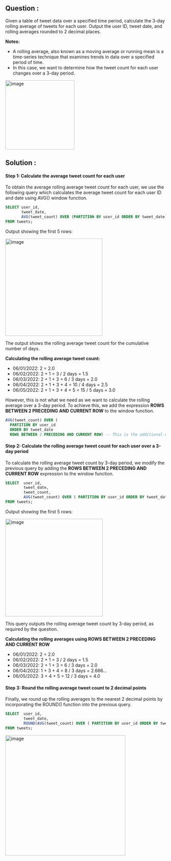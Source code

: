 ## Question :
Given a table of tweet data over a specified time period, calculate the 3-day rolling average of tweets for each user. 
Output the user ID, tweet date, and rolling averages rounded to 2 decimal places.

**Notes:**

- A rolling average, also known as a moving average or running mean is a time-series technique that examines trends in data over
  a specified period of time.
- In this case, we want to determine how the tweet count for each user changes over a 3-day period.

<img width="217" alt="image" src="https://github.com/Sary332/SQL-Code-Practice/assets/110008177/6678de90-59e3-4b03-bc68-fb14a3a9f87e">

## Solution :
#### Step 1: Calculate the average tweet count for each user
To obtain the average rolling average tweet count for each user, we use the following query which calculates the average 
tweet count for each user ID and date using AVG() window function.
```sql
SELECT user_id,
       tweet_date,
       AVG(tweet_count) OVER (PARTITION BY user_id ORDER BY tweet_date) AS rolling_avg_3d 
FROM tweets;
```
Output showing the first 5 rows:

<img width="305" alt="image" src="https://github.com/Sary332/SQL-Code-Practice/assets/110008177/3d36f43d-496d-490a-8a7f-cbd1258c8d8b">

The output shows the rolling average tweet count for the cumulative number of days.

**Calculating the rolling average tweet count:**
- 06/01/2022: 2 = 2.0
- 06/02/2022: 2 + 1 = 3 / 2 days = 1.5
- 06/03/2022: 2 + 1 + 3 = 6 / 3 days = 2.0
- 06/04/2022: 2 + 1 + 3 + 4 = 10 / 4 days = 2.5
- 06/05/2022: 2 + 1 + 3 + 4 + 5 = 15 / 5 days = 3.0
  
However, this is not what we need as we want to calculate the rolling average over a 3-day period. To achieve this, we add
the expression **ROWS BETWEEN 2 PRECEDING AND CURRENT ROW** to the window function.

```sql
AVG(tweet_count) OVER (
  PARTITION BY user_id     
  ORDER BY tweet_date     
  ROWS BETWEEN 2 PRECEDING AND CURRENT ROW) -- This is the additional expression
```
#### Step 2: Calculate the rolling average tweet count for each user over a 3-day period
To calculate the rolling average tweet count by 3-day period, we modify the previous query by adding the **ROWS BETWEEN 2 PRECEDING 
AND CURRENT ROW** expression to the window function.
```sql
SELECT  user_id,    
        tweet_date,
        tweet_count,
        AVG(tweet_count) OVER ( PARTITION BY user_id ORDER BY tweet_date ROWS BETWEEN 2 PRECEDING AND CURRENT ROW ) AS rolling_avg
FROM tweets;
```
Output showing the first 5 rows:

<img width="306" alt="image" src="https://github.com/Sary332/SQL-Code-Practice/assets/110008177/e3dcdb50-44d7-4717-ae14-6dea8c489ad9">

This query outputs the rolling average tweet count by 3-day period, as required by the question.

**Calculating the rolling averages using ROWS BETWEEN 2 PRECEDING AND CURRENT ROW**

- 06/01/2022: 2 = 2.0
- 06/02/2022: 2 + 1 = 3 / 2 days = 1.5
- 06/03/2022: 2 + 1 + 3 = 6 / 3 days = 2.0
- 06/04/2022: 1 + 3 + 4 = 8 / 3 days = 2.666...
- 06/05/2022: 3 + 4 + 5 = 12 / 3 days = 4.0
  
#### Step 3: Round the rolling average tweet count to 2 decimal points
Finally, we round up the rolling averages to the nearest 2 decimal points by incorporating the ROUND() function into the 
previous query.
```sql
SELECT  user_id,    
        tweet_date,   
        ROUND(AVG(tweet_count) OVER ( PARTITION BY user_id ORDER BY tweet_date ROWS BETWEEN 2 PRECEDING AND CURRENT ROW) ,2) AS rolling_avg_3d
FROM tweets;
```
<img width="377" alt="image" src="https://github.com/Sary332/SQL-Code-Practice/assets/110008177/efdbf0ce-9241-42d6-ad48-936ecda0c60b">
